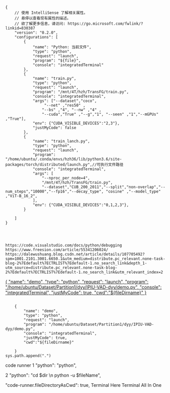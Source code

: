 ```
{
    // 使用 IntelliSense 了解相关属性。 
    // 悬停以查看现有属性的描述。
    // 欲了解更多信息，请访问: https://go.microsoft.com/fwlink/?linkid=830387
    "version": "0.2.0",
    "configurations": [
        {
            "name": "Python: 当前文件",
            "type": "python",
            "request": "launch",
            "program": "${file}",
            "console": "integratedTerminal"
        },
        {
            "name": "train.py",
            "type": "python",
            "request": "launch",
            "program": "/mnt/4T/hzh/TransFG/train.py",
            "console": "integratedTerminal",
            "args": ["--dataset","coco",
                 "--net" ,"res50" ,
                "--bs" ,"4", "--nw" ,"4" ,
                "--cuda","True" ,"--g","1", "--seen" ,"1","--mGPUs" ,"True"],
            "env": {"CUDA_VISIBLE_DEVICES":"2,3"},  
            "justMyCode": false
        }, 
        {
            "name": "train_lanch.py",
            "type": "python",
            "request": "launch",
            "program": "/home/ubuntu/.conda/envs/hzh36/lib/python3.6/site-packages/torch/distributed/launch.py",//可执行文件路径
            "console": "integratedTerminal",
            "args": [
                "--nproc_per_node=4",
                "/mnt/4T/hzh/TransFG/train.py",
                "--dataset","CUB_200_2011","--split","non-overlap","--num_steps","10000","--fp16","--decay_type", "cosine" ,"--model_type" ,"ViT-B_16_2",
            ],
            "env": {"CUDA_VISIBLE_DEVICES":"0,1,2,3"},
        }

    ]
}




https://code.visualstudio.com/docs/python/debugging
https://www.freesion.com/article/55341206024/
https://dalewushuang.blog.csdn.net/article/details/107705492?spm=1001.2101.3001.6650.1&utm_medium=distribute.pc_relevant.none-task-blog-2%7Edefault%7ECTRLIST%7Edefault-1.no_search_link&depth_1-utm_source=distribute.pc_relevant.none-task-blog-2%7Edefault%7ECTRLIST%7Edefault-1.no_search_link&utm_relevant_index=2
```

[{
    "name": "demo",
    "type": "python",
    "request": "launch",
    "program": "/home/ubuntu/Dataset/Partition1/dyy/IPIU-VAD-dyy/demo.py",
    "console": "integratedTerminal",
    "justMyCode": true,
    "cwd":"${fileDirname}"
}
](http://)



```

    {
        "name": "demo",
        "type": "python",
        "request": "launch",
        "program": "/home/ubuntu/Dataset/Partition1/dyy/IPIU-VAD-dyy/demo.py",
        "console": "integratedTerminal",
        "justMyCode": true,
        "cwd":"${fileDirname}"

    }
sys.path.append(".")
```
code runner
1
"python": "python",


2
"python": "cd $dir \n python -u $fileName",

 "code-runner.fileDirectoryAsCwd": true,
Terminal Here
Terminal All In One